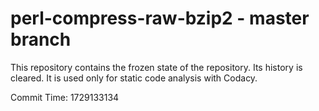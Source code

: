 # perl-compress-raw-bzip2 - master branch

This repository contains the frozen state of the repository.
Its history is cleared. It is used only for static code
analysis with Codacy.

Commit Time: 1729133134